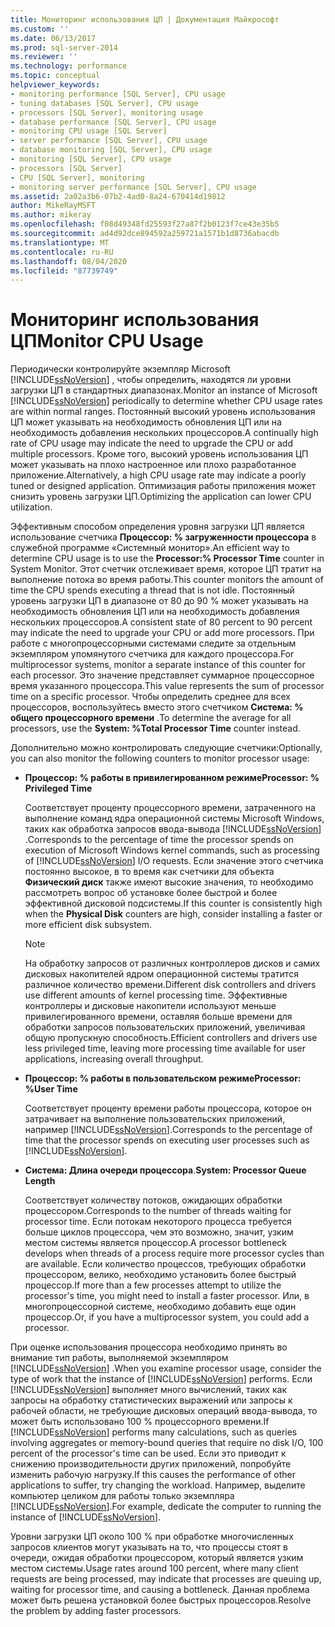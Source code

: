 ```yaml
---
title: Мониторинг использования ЦП | Документация Майкрософт
ms.custom: ''
ms.date: 06/13/2017
ms.prod: sql-server-2014
ms.reviewer: ''
ms.technology: performance
ms.topic: conceptual
helpviewer_keywords:
- monitoring performance [SQL Server], CPU usage
- tuning databases [SQL Server], CPU usage
- processors [SQL Server], monitoring usage
- database performance [SQL Server], CPU usage
- monitoring CPU usage [SQL Server]
- server performance [SQL Server], CPU usage
- database monitoring [SQL Server], CPU usage
- monitoring [SQL Server], CPU usage
- processors [SQL Server]
- CPU [SQL Server], monitoring
- monitoring server performance [SQL Server], CPU usage
ms.assetid: 2a02a3b6-07b2-4ad0-8a24-670414d19812
author: MikeRayMSFT
ms.author: mikeray
ms.openlocfilehash: f08d49348fd25593f27a87f2b0123f7ce43e35b5
ms.sourcegitcommit: ad4d92dce894592a259721a1571b1d8736abacdb
ms.translationtype: MT
ms.contentlocale: ru-RU
ms.lasthandoff: 08/04/2020
ms.locfileid: "87739749"
---
```

# <a name="monitor-cpu-usage"></a><span data-ttu-id="655c4-102">Мониторинг использования ЦП</span><span class="sxs-lookup"><span data-stu-id="655c4-102">Monitor CPU Usage</span></span>
  <span data-ttu-id="655c4-103">Периодически контролируйте экземпляр Microsoft [!INCLUDE[ssNoVersion](../../includes/ssnoversion-md.md)] , чтобы определить, находятся ли уровни загрузки ЦП в стандартных диапазонах.</span><span class="sxs-lookup"><span data-stu-id="655c4-103">Monitor an instance of Microsoft [!INCLUDE[ssNoVersion](../../includes/ssnoversion-md.md)] periodically to determine whether CPU usage rates are within normal ranges.</span></span> <span data-ttu-id="655c4-104">Постоянный высокий уровень использования ЦП может указывать на необходимость обновления ЦП или на необходимость добавления нескольких процессоров.</span><span class="sxs-lookup"><span data-stu-id="655c4-104">A continually high rate of CPU usage may indicate the need to upgrade the CPU or add multiple processors.</span></span> <span data-ttu-id="655c4-105">Кроме того, высокий уровень использования ЦП может указывать на плохо настроенное или плохо разработанное приложение.</span><span class="sxs-lookup"><span data-stu-id="655c4-105">Alternatively, a high CPU usage rate may indicate a poorly tuned or designed application.</span></span> <span data-ttu-id="655c4-106">Оптимизация работы приложения может снизить уровень загрузки ЦП.</span><span class="sxs-lookup"><span data-stu-id="655c4-106">Optimizing the application can lower CPU utilization.</span></span>  
  
 <span data-ttu-id="655c4-107">Эффективным способом определения уровня загрузки ЦП является использование счетчика **Процессор: % загруженности процессора** в служебной программе «Системный монитор».</span><span class="sxs-lookup"><span data-stu-id="655c4-107">An efficient way to determine CPU usage is to use the **Processor:% Processor Time** counter in System Monitor.</span></span> <span data-ttu-id="655c4-108">Этот счетчик отслеживает время, которое ЦП тратит на выполнение потока во время работы.</span><span class="sxs-lookup"><span data-stu-id="655c4-108">This counter monitors the amount of time the CPU spends executing a thread that is not idle.</span></span> <span data-ttu-id="655c4-109">Постоянный уровень загрузки ЦП в диапазоне от 80 до 90 % может указывать на необходимость обновления ЦП или на необходимость добавления нескольких процессоров.</span><span class="sxs-lookup"><span data-stu-id="655c4-109">A consistent state of 80 percent to 90 percent may indicate the need to upgrade your CPU or add more processors.</span></span> <span data-ttu-id="655c4-110">При работе с многопроцессорными системами следите за отдельным экземпляром упомянутого счетчика для каждого процессора.</span><span class="sxs-lookup"><span data-stu-id="655c4-110">For multiprocessor systems, monitor a separate instance of this counter for each processor.</span></span> <span data-ttu-id="655c4-111">Это значение представляет суммарное процессорное время указанного процессора.</span><span class="sxs-lookup"><span data-stu-id="655c4-111">This value represents the sum of processor time on a specific processor.</span></span> <span data-ttu-id="655c4-112">Чтобы определить среднее для всех процессоров, воспользуйтесь вместо этого счетчиком **Система: % общего процессорного времени** .</span><span class="sxs-lookup"><span data-stu-id="655c4-112">To determine the average for all processors, use the **System: %Total Processor Time** counter instead.</span></span>  
  
 <span data-ttu-id="655c4-113">Дополнительно можно контролировать следующие счетчики:</span><span class="sxs-lookup"><span data-stu-id="655c4-113">Optionally, you can also monitor the following counters to monitor processor usage:</span></span>  
  
-   <span data-ttu-id="655c4-114">**Процессор: % работы в привилегированном режиме**</span><span class="sxs-lookup"><span data-stu-id="655c4-114">**Processor: % Privileged Time**</span></span>  
  
     <span data-ttu-id="655c4-115">Соответствует проценту процессорного времени, затраченного на выполнение команд ядра операционной системы Microsoft Windows, таких как обработка запросов ввода-вывода [!INCLUDE[ssNoVersion](../../includes/ssnoversion-md.md)] .</span><span class="sxs-lookup"><span data-stu-id="655c4-115">Corresponds to the percentage of time the processor spends on execution of Microsoft Windows kernel commands, such as processing of [!INCLUDE[ssNoVersion](../../includes/ssnoversion-md.md)] I/O requests.</span></span> <span data-ttu-id="655c4-116">Если значение этого счетчика постоянно высокое, в то время как счетчики для объекта **Физический диск** также имеют высокие значения, то необходимо рассмотреть вопрос об установке более быстрой и более эффективной дисковой подсистемы.</span><span class="sxs-lookup"><span data-stu-id="655c4-116">If this counter is consistently high when the **Physical Disk** counters are high, consider installing a faster or more efficient disk subsystem.</span></span>  
  
    > [!NOTE]  
    >  <span data-ttu-id="655c4-117">На обработку запросов от различных контроллеров дисков и самих дисковых накопителей ядром операционной системы тратится различное количество времени.</span><span class="sxs-lookup"><span data-stu-id="655c4-117">Different disk controllers and drivers use different amounts of kernel processing time.</span></span> <span data-ttu-id="655c4-118">Эффективные контроллеры и дисковые накопители используют меньше привилегированного времени, оставляя больше времени для обработки запросов пользовательских приложений, увеличивая общую пропускную способность.</span><span class="sxs-lookup"><span data-stu-id="655c4-118">Efficient controllers and drivers use less privileged time, leaving more processing time available for user applications, increasing overall throughput.</span></span>  
  
-   <span data-ttu-id="655c4-119">**Процессор: % работы в пользовательском режиме**</span><span class="sxs-lookup"><span data-stu-id="655c4-119">**Processor: %User Time**</span></span>  
  
     <span data-ttu-id="655c4-120">Соответствует проценту времени работы процессора, которое он затрачивает на выполнение пользовательских приложений, например [!INCLUDE[ssNoVersion](../../includes/ssnoversion-md.md)].</span><span class="sxs-lookup"><span data-stu-id="655c4-120">Corresponds to the percentage of time that the processor spends on executing user processes such as [!INCLUDE[ssNoVersion](../../includes/ssnoversion-md.md)].</span></span>  
  
-   <span data-ttu-id="655c4-121">**Система: Длина очереди процессора**.</span><span class="sxs-lookup"><span data-stu-id="655c4-121">**System: Processor Queue Length**</span></span>  
  
     <span data-ttu-id="655c4-122">Соответствует количеству потоков, ожидающих обработки процессором.</span><span class="sxs-lookup"><span data-stu-id="655c4-122">Corresponds to the number of threads waiting for processor time.</span></span> <span data-ttu-id="655c4-123">Если потокам некоторого процесса требуется больше циклов процессора, чем это возможно, значит, узким местом системы является процессор.</span><span class="sxs-lookup"><span data-stu-id="655c4-123">A processor bottleneck develops when threads of a process require more processor cycles than are available.</span></span> <span data-ttu-id="655c4-124">Если количество процессов, требующих обработки процессором, велико, необходимо установить более быстрый процессор.</span><span class="sxs-lookup"><span data-stu-id="655c4-124">If more than a few processes attempt to utilize the processor's time, you might need to install a faster processor.</span></span> <span data-ttu-id="655c4-125">Или, в многопроцессорной системе, необходимо добавить еще один процессор.</span><span class="sxs-lookup"><span data-stu-id="655c4-125">Or, if you have a multiprocessor system, you could add a processor.</span></span>  
  
 <span data-ttu-id="655c4-126">При оценке использования процессора необходимо принять во внимание тип работы, выполняемой экземпляром [!INCLUDE[ssNoVersion](../../includes/ssnoversion-md.md)] .</span><span class="sxs-lookup"><span data-stu-id="655c4-126">When you examine processor usage, consider the type of work that the instance of [!INCLUDE[ssNoVersion](../../includes/ssnoversion-md.md)] performs.</span></span> <span data-ttu-id="655c4-127">Если [!INCLUDE[ssNoVersion](../../includes/ssnoversion-md.md)] выполняет много вычислений, таких как запросы на обработку статистических выражений или запросы к рабочей области, не требующие дисковых операций ввода-вывода, то может быть использовано 100 % процессорного времени.</span><span class="sxs-lookup"><span data-stu-id="655c4-127">If [!INCLUDE[ssNoVersion](../../includes/ssnoversion-md.md)] performs many calculations, such as queries involving aggregates or memory-bound queries that require no disk I/O, 100 percent of the processor's time can be used.</span></span> <span data-ttu-id="655c4-128">Если это приводит к снижению производительности других приложений, попробуйте изменить рабочую нагрузку.</span><span class="sxs-lookup"><span data-stu-id="655c4-128">If this causes the performance of other applications to suffer, try changing the workload.</span></span> <span data-ttu-id="655c4-129">Например, выделите компьютер целиком для работы только экземпляра [!INCLUDE[ssNoVersion](../../includes/ssnoversion-md.md)].</span><span class="sxs-lookup"><span data-stu-id="655c4-129">For example, dedicate the computer to running the instance of [!INCLUDE[ssNoVersion](../../includes/ssnoversion-md.md)].</span></span>  
  
 <span data-ttu-id="655c4-130">Уровни загрузки ЦП около 100 % при обработке многочисленных запросов клиентов могут указывать на то, что процессы стоят в очереди, ожидая обработки процессором, который является узким местом системы.</span><span class="sxs-lookup"><span data-stu-id="655c4-130">Usage rates around 100 percent, where many client requests are being processed, may indicate that processes are queuing up, waiting for processor time, and causing a bottleneck.</span></span> <span data-ttu-id="655c4-131">Данная проблема может быть решена установкой более быстрых процессоров.</span><span class="sxs-lookup"><span data-stu-id="655c4-131">Resolve the problem by adding faster processors.</span></span>  
  
  

